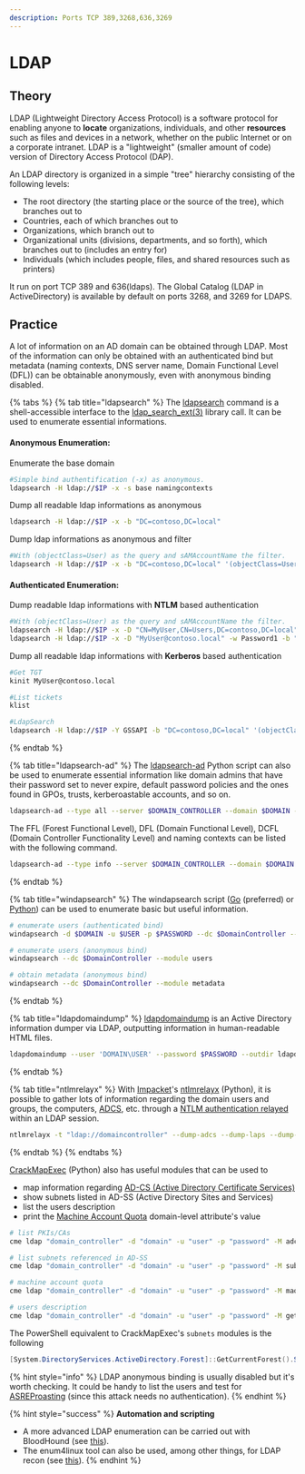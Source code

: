 ```yaml
---
description: Ports TCP 389,3268,636,3269
---
```


# LDAP

## Theory

LDAP (Lightweight Directory Access Protocol) is a software protocol for enabling anyone to **locate** organizations, individuals, and other **resources** such as files and devices in a network, whether on the public Internet or on a corporate intranet. LDAP is a "lightweight" (smaller amount of code) version of Directory Access Protocol (DAP).

An LDAP directory is organized in a simple "tree" hierarchy consisting of the following levels:

* The root directory (the starting place or the source of the tree), which branches out to
* Countries, each of which branches out to
* Organizations, which branch out to
* Organizational units (divisions, departments, and so forth), which branches out to (includes an entry for)
* Individuals (which includes people, files, and shared resources such as printers)

It run on port TCP 389 and 636(ldaps). The Global Catalog (LDAP in ActiveDirectory) is available by default on ports 3268, and 3269 for LDAPS.

## Practice&#x20;

A lot of information on an AD domain can be obtained through LDAP. Most of the information can only be obtained with an authenticated bind but metadata (naming contexts, DNS server name, Domain Functional Level (DFL)) can be obtainable anonymously, even with anonymous binding disabled.

{% tabs %}
{% tab title="ldapsearch" %}
The [ldapsearch](https://linux.die.net/man/1/ldapsearch) command is a shell-accessible interface to the [ldap\_search\_ext(3)](https://linux.die.net/man/3/ldap\_search\_ext) library call. It can be used to enumerate essential informations.

#### Anonymous Enumeration:

Enumerate the base domain

```bash
#Simple bind authentification (-x) as anonymous.
ldapsearch -H ldap://$IP -x -s base namingcontexts
```

Dump all readable ldap informations as anonymous

```bash
ldapsearch -H ldap://$IP -x -b "DC=contoso,DC=local"
```

Dump ldap informations as anonymous and filter

```bash
#With (objectClass=User) as the query and sAMAccountName the filter.
ldapsearch -H ldap://$IP -x -b "DC=contoso,DC=local" '(objectClass=User)' sAMAccountName
```

#### Authenticated Enumeration:

Dump readable ldap informations with **NTLM** based authentication&#x20;

```bash
#With (objectClass=User) as the query and sAMAccountName the filter.
ldapsearch -H ldap://$IP -x -D "CN=MyUser,CN=Users,DC=contoso,DC=local" -w Password1 -b "DC=contoso,DC=local" '(objectClass=User)' sAMAccountName
ldapsearch -H ldap://$IP -x -D "MyUser@contoso.local" -w Password1 -b "DC=contoso,DC=local" '(objectClass=User)' sAMAccountName
```

Dump all readable ldap informations with **Kerberos** based authentication

```bash
#Get TGT
kinit MyUser@contoso.local

#List tickets
klist

#LdapSearch
ldapsearch -H ldap://$IP -Y GSSAPI -b "DC=contoso,DC=local" '(objectClass=User)' sAMAccountName
```
{% endtab %}

{% tab title="ldapsearch-ad" %}
The [ldapsearch-ad](https://github.com/yaap7/ldapsearch-ad) Python script can also be used to enumerate essential information like domain admins that have their password set to never expire, default password policies and the ones found in GPOs, trusts, kerberoastable accounts, and so on.

```bash
ldapsearch-ad --type all --server $DOMAIN_CONTROLLER --domain $DOMAIN --username $USER --password $PASSWORD
```

The FFL (Forest Functional Level), DFL (Domain Functional Level), DCFL (Domain Controller Functionality Level) and naming contexts can be listed with the following command.

```bash
ldapsearch-ad --type info --server $DOMAIN_CONTROLLER --domain $DOMAIN --username $USER --password $PASSWORD
```
{% endtab %}

{% tab title="windapsearch" %}
The windapsearch script ([Go](https://github.com/ropnop/go-windapsearch) (preferred) or [Python](https://github.com/ropnop/windapsearch)) can be used to enumerate basic but useful information.

```bash
# enumerate users (authenticated bind)
windapsearch -d $DOMAIN -u $USER -p $PASSWORD --dc $DomainController --module users

# enumerate users (anonymous bind)
windapsearch --dc $DomainController --module users

# obtain metadata (anonymous bind)
windapsearch --dc $DomainController --module metadata
```
{% endtab %}

{% tab title="ldapdomaindump" %}
[ldapdomaindump](https://github.com/dirkjanm/ldapdomaindump) is an Active Directory information dumper via LDAP, outputting information in human-readable HTML files.

```bash
ldapdomaindump --user 'DOMAIN\USER' --password $PASSWORD --outdir ldapdomaindump $DOMAIN_CONTROLLER
```
{% endtab %}

{% tab title="ntlmrelayx" %}
With [Impacket](https://github.com/SecureAuthCorp/impacket)'s [ntlmrelayx](https://github.com/SecureAuthCorp/impacket/blob/master/examples/ntlmrelayx.py) (Python), it is possible to gather lots of information regarding the domain users and groups, the computers, [ADCS](../../../ad/movement/ad-cs/), etc. through a [NTLM authentication relayed](../../../ad/movement/ntlm/relay.md) within an LDAP session.

```bash
ntlmrelayx -t "ldap://domaincontroller" --dump-adcs --dump-laps --dump-gmsa
```
{% endtab %}
{% endtabs %}



[CrackMapExec](https://github.com/byt3bl33d3r/CrackMapExec) (Python) also has useful modules that can be used to

* map information regarding [AD-CS (Active Directory Certificate Services)](../../../ad/movement/ad-cs/)
* show subnets listed in AD-SS (Active Directory Sites and Services)
* list the users description
* print the [Machine Account Quota](../../../ad/movement/domain-settings/machineaccountquota.md) domain-level attribute's value

```bash
# list PKIs/CAs
cme ldap "domain_controller" -d "domain" -u "user" -p "password" -M adcs

# list subnets referenced in AD-SS
cme ldap "domain_controller" -d "domain" -u "user" -p "password" -M subnets

# machine account quota
cme ldap "domain_controller" -d "domain" -u "user" -p "password" -M maq

# users description
cme ldap "domain_controller" -d "domain" -u "user" -p "password" -M get-desc-users
```

The PowerShell equivalent to CrackMapExec's `subnets` modules is the following

```powershell
[System.DirectoryServices.ActiveDirectory.Forest]::GetCurrentForest().Sites.Subnets
```

{% hint style="info" %}
LDAP anonymous binding is usually disabled but it's worth checking. It could be handy to list the users and test for [ASREProasting](../../../ad/movement/kerberos/asreproast.md) (since this attack needs no authentication).
{% endhint %}

{% hint style="success" %}
**Automation and scripting**

* A more advanced LDAP enumeration can be carried out with BloodHound (see [this](../../../ad/recon/tools/bloodhound.md)).
* The enum4linux tool can also be used, among other things, for LDAP recon (see [this](../../../ad/recon/tools/enum4linux.md)).
{% endhint %}
